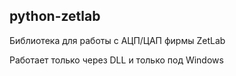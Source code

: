## python-zetlab ##

Библиотека для работы с АЦП/ЦАП фирмы ZetLab

Работает только через DLL и только под Windows
